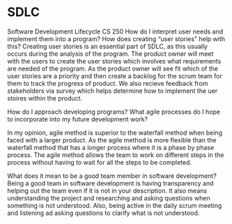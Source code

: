 # SDLC
Software Development Lifecycle CS 250
How do I interpret user needs and implement them into a program? How does creating “user stories” help with this?
Creating user stories is an essential part of SDLC, as this usually occurs during the analysis of the program. The product owner will meet with the users to create the user stories which involves what requirements are needed of the program. As the product owner will see fit which of the user stories are a priority and then create a backlog for the scrum team for them to track the progress of product. We also recieve feedback from stakeholders via survey which helps determine how to implement the uer stoires within the product.



How do I approach developing programs? What agile processes do I hope to incorporate into my future development work?

In my opinion, agile method is superior to the waterfall method when being faced with a larger product. As the agile method is more flexible than the waterfall method that has a longer process where it is a phase by phase process. The agile method allows the team to work on different steps in the process without having to wait for all the steps to be completed. 


What does it mean to be a good team member in software development?
Being a good team in software development is having transparency and helping out the team even if it is not in your description. It also means understanding the project and researching and asking questions when something is not understood. Also, being active in the daily scrum meeting and listening ad asking questions to clarify what is not understood.
